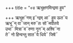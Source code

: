 +++
title = "०४ ऋभुक्षणमिन्द्रमा हुव"

+++
ऋभुक्ष᳓णम् इ᳓न्द्रम् आ᳓ हुव ऊत᳓य  
ऋभू᳓न् वा᳓जान् मरु᳓तः सो᳓मपीतये  
उभा᳓ मित्रा᳓व᳓रुणा नून᳓म् अश्वि᳓ना  
ते᳓ नो हिन्वन्तु सात᳓ये धिये᳓ जिषे᳓